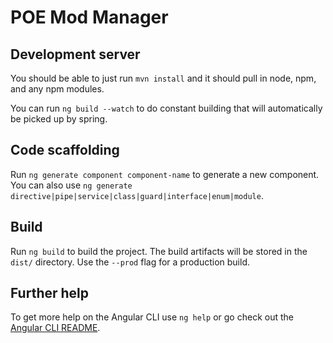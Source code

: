 # POE Mod Manager

## Development server

You should be able to just run `mvn install` and it should pull in node, npm, and any npm modules. 

You can run `ng build --watch` to do constant building that will automatically be picked up by spring.

## Code scaffolding

Run `ng generate component component-name` to generate a new component. You can also use `ng generate directive|pipe|service|class|guard|interface|enum|module`.

## Build

Run `ng build` to build the project. The build artifacts will be stored in the `dist/` directory. Use the `--prod` flag for a production build.

## Further help

To get more help on the Angular CLI use `ng help` or go check out the [Angular CLI README](https://github.com/angular/angular-cli/blob/master/README.md).
